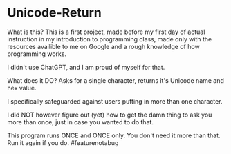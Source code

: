 # Unicode-Return

What is this? This is a first project, made before my first day of actual instruction in my introduction to programming class, made only with the resources availible to me on Google and a rough knowledge of how programming works.

I didn't use ChatGPT, and I am proud of myself for that. 

What does it DO? Asks for a single character, returns it's Unicode name and hex value. 

I specifically safeguarded against users putting in more than one character. 

I did NOT however figure out (yet) how to get the damn thing to ask you more than once, just in case you wanted to do that.

This program runs ONCE and ONCE only. You don't need it more than that. Run it again if you do. #featurenotabug
